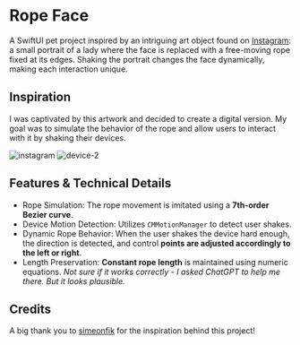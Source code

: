 # Rope Face

A SwiftUI pet project inspired by an intriguing art object found on [Instagram](https://www.instagram.com/reel/DFRQRbVuShR/?utm_source=ig_web_copy_link&igsh=MzRlODBiNWFlZA==): a small portrait of a lady where the face is replaced with a free-moving rope fixed at its edges. Shaking the portrait changes the face dynamically, making each interaction unique.

## Inspiration 

I was captivated by this artwork and decided to create a digital version. My goal was to simulate the behavior of the rope and allow users to interact with it by shaking their devices.

![instagram](https://github.com/user-attachments/assets/cf9273b1-8e35-4611-9182-c428ce006544)
![device-2](https://github.com/user-attachments/assets/40bf13ea-af3f-4d3a-8fbd-cffd148b1279)



## Features & Technical Details

- Rope Simulation: The rope movement is imitated using a **7th-order Bezier curve**.
- Device Motion Detection: Utilizes `CMMotionManager` to detect user shakes.
- Dynamic Rope Behavior: When the user shakes the device hard enough, the direction is detected, and control **points are adjusted accordingly to the left or right**.
- Length Preservation: **Constant rope length** is maintained using numeric equations. *Not sure if it works correctly - I asked ChatGPT to help me there. But it looks plausible.*

## Credits

A big thank you to [simeonfik](https://www.instagram.com/simeonfik/) for the inspiration behind this project!
